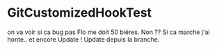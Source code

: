 # GitCustomizedHookTest
on va voir
si ca bug pas Flo me doit 50 biéres.
Non
??
Si ca marche j'ai honte..
et encore
Update !
Update depuis la branche.
